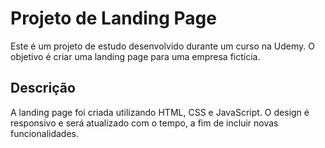 # Projeto de Landing Page

Este é um projeto de estudo desenvolvido durante um curso na Udemy. O objetivo é criar uma landing page para uma empresa fictícia.

## Descrição

A landing page foi criada utilizando HTML, CSS e JavaScript. O design é responsivo e será atualizado com o tempo, a fim de incluir novas funcionalidades.
